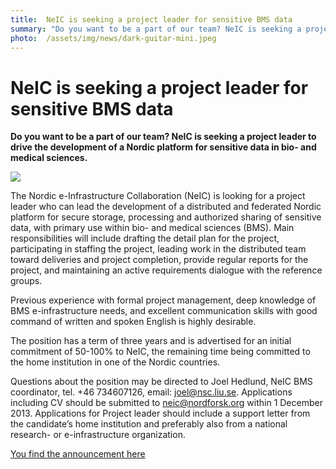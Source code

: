 ```yaml
---
title:  NeIC is seeking a project leader for sensitive BMS data 
summary: "Do you want to be a part of our team? NeIC is seeking a project leader to drive the development of a Nordic platform for sensitive data in bio- and medical sciences."
photo:  /assets/img/news/dark-guitar-mini.jpeg
---
```


NeIC is seeking a project leader for sensitive BMS data
=======================================================

**Do you want to be a part of our team? NeIC is seeking a project leader to drive the development of a Nordic platform for sensitive data in bio- and medical sciences.**

<a href="{{ site.baseurl }}/assets/img/news/dark-guitar.jpeg"> <img class="smallpic" src="{{ site.baseurl }}/assets/img/news/dark-guitar-mini.jpeg"> </a>

The Nordic e-Infrastructure Collaboration (NeIC) is looking for a project leader who can lead the development of a distributed and federated Nordic platform for secure storage, processing and authorized sharing of sensitive data, with primary use within bio- and medical sciences (BMS). Main responsibilities will include drafting the detail plan for the project, participating in staffing the project, leading work in the distributed team toward deliveries and project completion, provide regular reports for the project, and maintaining an active requirements dialogue with the reference groups.

Previous experience with formal project management, deep knowledge of BMS e-infrastructure needs, and excellent communication skills with good command of written and spoken English is highly desirable.

The position has a term of three years and is advertised for an initial commitment of 50-100% to NeIC, the remaining time being committed to the home institution in one of the Nordic countries.

Questions about the position may be directed to Joel Hedlund, NeIC BMS coordinator, tel. +46 734607126, email: <joel@nsc.liu.se>. Applications including CV should be submitted to <neic@nordforsk.org> within 1 December 2013. Applications for Project leader should include a support letter from the candidate’s home institution and preferably also from a national research- or e-infrastructure organization.

[You find the announcement here](http://neic.nordforsk.org/open-position-sensitive-data)
